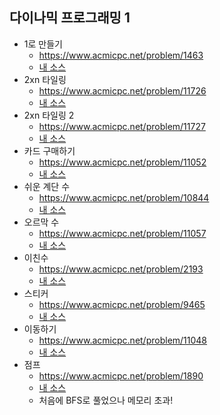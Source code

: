 ## 다이나믹 프로그래밍 1 
- 1로 만들기
    - https://www.acmicpc.net/problem/1463
    - [내 소스](https://github.com/HelloWoori/AlgorithmStudyWithBaekjoon/blob/master/DynamicProgramming_2/MakeOne.cpp)
- 2xn 타일링
    - https://www.acmicpc.net/problem/11726
    - [내 소스](https://github.com/HelloWoori/AlgorithmStudyWithBaekjoon/blob/master/DynamicProgramming_2/2xn.cpp)
- 2xn 타일링 2
    - https://www.acmicpc.net/problem/11727
    - [내 소스](https://github.com/HelloWoori/AlgorithmStudyWithBaekjoon/blob/master/DynamicProgramming_2/2xn2.cpp)
- 카드 구매하기
    - https://www.acmicpc.net/problem/11052
    - [내 소스](https://github.com/HelloWoori/AlgorithmStudyWithBaekjoon/blob/master/DynamicProgramming_2/BuyCard.cpp)
- 쉬운 계단 수
    - https://www.acmicpc.net/problem/10844
    - [내 소스](https://github.com/HelloWoori/AlgorithmStudyWithBaekjoon/blob/master/DynamicProgramming_2/EasyStepNum.cpp)
- 오르막 수
    - https://www.acmicpc.net/problem/11057
    - [내 소스](https://github.com/HelloWoori/AlgorithmStudyWithBaekjoon/blob/master/DynamicProgramming_2/UphillNum.cpp)
- 이친수
    - https://www.acmicpc.net/problem/2193
    - [내 소스](https://github.com/HelloWoori/AlgorithmStudyWithBaekjoon/blob/master/DynamicProgramming_2/PinaryNum.cpp)
- 스티커
    - https://www.acmicpc.net/problem/9465
    - [내 소스](https://github.com/HelloWoori/AlgorithmStudyWithBaekjoon/blob/master/DynamicProgramming_2/Sticker.cpp)
- 이동하기
    - https://www.acmicpc.net/problem/11048
    - [내 소스](https://github.com/HelloWoori/AlgorithmStudyWithBaekjoon/blob/master/DynamicProgramming_2/Move.cpp)
- 점프
    - https://www.acmicpc.net/problem/1890
    - [내 소스](https://github.com/HelloWoori/AlgorithmStudyWithBaekjoon/blob/master/DynamicProgramming_2/Jump.cpp)
    - 처음에 BFS로 풀었으나 메모리 초과!